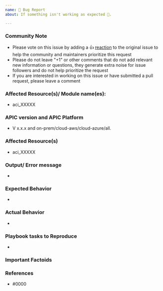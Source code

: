 ```yaml
---
name: 🐛 Bug Report
about: If something isn't working as expected 🤔.

---
```


<!--- Please keep this note for the community --->

### Community Note

* Please vote on this issue by adding a 👍 [reaction](https://blog.github.com/2016-03-10-add-reactions-to-pull-requests-issues-and-comments/) to the original issue to help the community and maintainers prioritize this request
* Please do not leave "+1" or other comments that do not add relevant new information or questions, they generate extra noise for issue followers and do not help prioritize the request
* If you are interested in working on this issue or have submitted a pull request, please leave a comment

<!--- Thank you for keeping this note for the community --->

### Affected Resource(s)/ Module name(es):

<!--- Please list the affected resources or module names. --->

* aci_XXXXX

### APIC version and APIC Platform

* V x.x.x and on-prem/cloud-aws/cloud-azure/all.

### Affected Resource(s)

<!--- Please list the affected resources and data sources. --->

* aci_XXXXX


### Output/ Error message

<!---
Please provide the generated error message.
--->
*

### Expected Behavior

<!--- What should have happened? --->
*

### Actual Behavior

<!--- What actually happened? --->
*

### Playbook tasks to Reproduce

<!--- Please list the playbook tasks required to reproduce the issue. --->

*

### Important Factoids

<!--- Are there anything atypical about your accounts that we should know? For example: Running in EC2 Classic? --->

### References

<!---
Information about referencing Github Issues: https://help.github.com/articles/basic-writing-and-formatting-syntax/#referencing-issues-and-pull-requests

Are there any other GitHub issues (open or closed) or pull requests that should be linked here? Vendor documentation? For example:
--->

* #0000